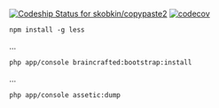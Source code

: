 [![Codeship Status for skobkin/copypaste2](https://app.codeship.com/projects/7e83eb30-a6de-0134-240b-6af82c0549e8/status?branch=master)](https://app.codeship.com/projects/191097)
[![codecov](https://codecov.io/bb/skobkin/copypaste2/branch/master/graph/badge.svg?token=cRaWwcOWdB)](https://codecov.io/bb/skobkin/copypaste2)


```shell
npm install -g less
```

...

```shell
php app/console braincrafted:bootstrap:install
```

...

```shell
php app/console assetic:dump
```